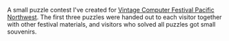 A small puzzle contest I've created for 
[Vintage Computer Festival Pacific Northwest](http://vcfed.org/wp/festivals/vintage-computer-festival-pacific-northwest/). 
The first three puzzles were handed out to each visitor together with other festival materials, 
and visitors who solved all puzzles got small souvenirs.
